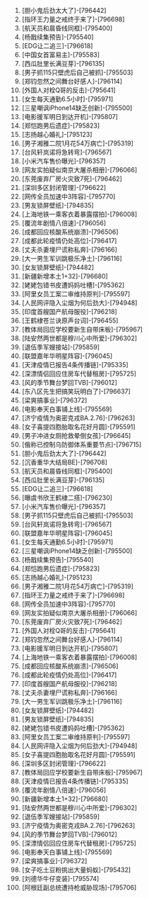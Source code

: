 
1. [胆小鬼后劲太大了]-[796442]
1. [指环王力量之戒终于来了]-[796698]
1. [航天员和晨昏线同框]-[795400]
1. [杨戬续集预告]-[795540]
1. [EDG让二追三]-[796618]
1. [中国女首富易主]-[795583]
1. [西瓜肚里长满豆芽]-[796135]
1. [男子抓115只壁虎后自己被抓]-[795503]
1. [郑钧忽然之间舞台好感人]-[796114]
1. [外国人对栓Q哥的反击]-[795641]
1. [女生每天通勤6.5小时]-[795971]
1. [三星嘲讽iPhone14缺乏创新]-[795500]
1. [电影援军明日到达开机]-[795807]
1. [郑恺跑男后遗症]-[795823]
1. [志扬越心婚礼]-[795123]
1. [男子湘雅二院1月花54万病亡]-[795319]
1. [台风轩岚诺将急转弯]-[796567]
1. [小米汽车售价曝光]-[796357]
1. [网友实拍疑似南京大屠杀相册]-[796066]
1. [东莞废弃厂房火灾致7死]-[796462]
1. [深圳多区封闭管理]-[796622]
1. [网传全员加速中3阵容]-[795770]
1. [男友锁屏壁纸]-[794835]
1. [上海地铁一乘客衣着暴露摆拍]-[796008]
1. [覆流年剧情八倍速]-[796056]
1. [成都回应核酸系统崩溃]-[796506]
1. [成都此轮疫情仍处高位]-[796417]
1. [丈夫杀妻埋尸谎称私奔]-[796166]
1. [大一男生军训跳极乐净土]-[796116]
1. [女友锁屏壁纸]-[794482]
1. [新疆新增本土1+32]-[796680]
1. [姥姥包错书皮遭妈妈吐槽]-[795362]
1. [阿里女员工案二审维持原判]-[795597]
1. [人民网评隐入尘烟为何后劲大]-[794948]
1. [印度首艘国产航母服役]-[796218]
1. [王鹤棣苍兰诀原声台词]-[796455]
1. [教体局回应学校要新生自带床板]-[795967]
1. [陆安然两世都是穆川心中所爱]-[796302]
1. [退伍季军嫂接站]-[795859]
1. [联盟嘉年华明星阵容]-[796045]
1. [天津疫情已报告4条传播链]-[795335]
1. [深漂情侣回应住房车代替租房]-[795725]
1. [风的季节舞台梦回TVB]-[796012]
1. [东八区先生把搞笑玩明白了]-[796637]
1. [梁爽搞事业]-[796372]
1. [电影奉天白事铺上线]-[795569]
1. [济宁疫情为奥密克戎BA.2.76]-[796263]
1. [女子喜提四胞胎取名花好月圆]-[795591]
1. [男子冲进女厕抢救晕倒女孩]-[796645]
1. [俄称已控制乌防御体系重要节点]-[796715]
1. [胆小鬼后劲太大了]-[796442]
1. [沉香重华大结局BE]-[796708]
1. [航天员和晨昏线同框]-[795400]
1. [西瓜肚里长满豆芽]-[796135]
1. [EDG让二追三]-[796618]
1. [曝虞书欣王鹤棣二搭]-[796230]
1. [小米汽车售价曝光]-[796357]
1. [男子抓115只壁虎后自己被抓]-[795503]
1. [台风轩岚诺将急转弯]-[796567]
1. [联盟嘉年华明星阵容]-[796045]
1. [女生每天通勤6.5小时]-[795971]
1. [三星嘲讽iPhone14缺乏创新]-[795500]
1. [杨戬续集预告]-[795540]
1. [郑恺跑男后遗症]-[795823]
1. [志扬越心婚礼]-[795123]
1. [男子湘雅二院1月花54万病亡]-[795319]
1. [指环王力量之戒终于来了]-[796698]
1. [网传全员加速中3阵容]-[795770]
1. [网友实拍疑似南京大屠杀相册]-[796066]
1. [东莞废弃厂房火灾致7死]-[796462]
1. [外国人对栓Q哥的反击]-[795641]
1. [郑钧忽然之间舞台好感人]-[796114]
1. [电影援军明日到达开机]-[795807]
1. [上海地铁一乘客衣着暴露摆拍]-[796008]
1. [成都回应核酸系统崩溃]-[796506]
1. [成都此轮疫情仍处高位]-[796417]
1. [印度首艘国产航母服役]-[796218]
1. [丈夫杀妻埋尸谎称私奔]-[796166]
1. [大一男生军训跳极乐净土]-[796116]
1. [女友锁屏壁纸]-[794482]
1. [男友锁屏壁纸]-[794835]
1. [姥姥包错书皮遭妈妈吐槽]-[795362]
1. [阿里女员工案二审维持原判]-[795597]
1. [人民网评隐入尘烟为何后劲大]-[794948]
1. [女子喜提四胞胎取名花好月圆]-[795591]
1. [深圳多区封闭管理]-[796622]
1. [教体局回应学校要新生自带床板]-[795967]
1. [天津疫情已报告4条传播链]-[795335]
1. [覆流年剧情八倍速]-[796056]
1. [新疆新增本土1+32]-[796680]
1. [陆安然两世都是穆川心中所爱]-[796302]
1. [退伍季军嫂接站]-[795859]
1. [济宁疫情为奥密克戎BA.2.76]-[796263]
1. [风的季节舞台梦回TVB]-[796012]
1. [深漂情侣回应住房车代替租房]-[795725]
1. [电影奉天白事铺上线]-[795569]
1. [梁爽搞事业]-[796372]
1. [女子吃土豆粉挑出大量蚂蚁]-[795432]
1. [刘德华牛仔变装]-[795574]
1. [阿根廷副总统遭持枪威胁现场]-[795706]